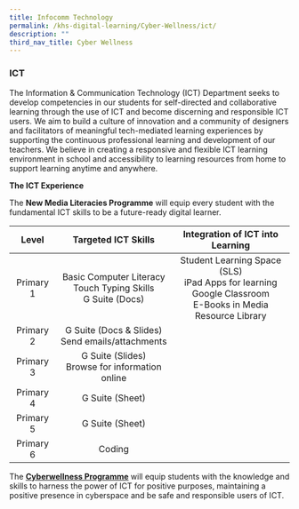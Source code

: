 ```yaml
---
title: Infocomm Technology
permalink: /khs-digital-learning/Cyber-Wellness/ict/
description: ""
third_nav_title: Cyber Wellness
---
```

### ICT

The Information & Communication Technology (ICT) Department seeks to develop competencies in our students for self-directed and collaborative learning through the use of ICT and become discerning and responsible ICT users. We aim to build a culture of innovation and a community of designers and facilitators of meaningful tech-mediated learning experiences by supporting the continuous professional learning and development of our teachers. We believe in creating a responsive and flexible ICT learning environment in school and accessibility to learning resources from home to support learning anytime and anywhere.  

**The ICT Experience**

The **New Media Literacies Programme** will equip every student with the fundamental ICT skills to be a future-ready digital learner.

| Level | Targeted ICT Skills | Integration of ICT into Learning |
|:---:|:---:|:---:|
| Primary 1 | Basic Computer Literacy<br>Touch Typing Skills<br>G Suite (Docs) | Student Learning Space (SLS)<br>iPad Apps for learning<br>Google Classroom<br>E-Books in Media Resource Library |
| Primary 2 | G Suite (Docs & Slides)<br>Send emails/attachments |  |
| Primary 3 | G Suite (Slides)<br>Browse for information online |  |
| Primary 4 | G Suite (Sheet) |  |
| Primary 5 | G Suite (Sheet) |  |
| Primary 6 | Coding |  |

The **[Cyberwellness Programme](https://www.moe.gov.sg/education-in-sg/our-programmes/cyber-wellness)** will equip students with the knowledge and skills to harness the power of ICT for positive purposes, maintaining a positive presence in cyberspace and be safe and responsible users of ICT.